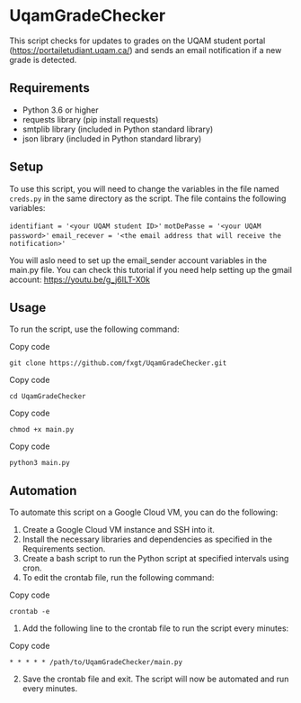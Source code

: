 # UqamGradeChecker
This script checks for updates to grades on the UQAM student portal (<https://portailetudiant.uqam.ca/>) and sends an email notification if a new grade is detected.

Requirements
------------

-   Python 3.6 or higher
-   requests library (pip install requests)
-   smtplib library (included in Python standard library)
-   json library (included in Python standard library)

Setup
-----

To use this script, you will need to change the variables in the file named `creds.py` in the same directory as the script. The file contains the following variables:

`identifiant = '<your UQAM student ID>'` 
`motDePasse = '<your UQAM password>'`
`email_recever = '<the email address that will receive the notification>'`

You will aslo need to set up the email_sender account variables in the main.py file. You can check this tutorial if you need help setting up the gmail account:
https://youtu.be/g_j6ILT-X0k

Usage
-----

To run the script, use the following command:

Copy code

`git clone https://github.com/fxgt/UqamGradeChecker.git`

Copy code

`cd UqamGradeChecker`

Copy code

`chmod +x main.py`

Copy code

`python3 main.py`

Automation
----------

To automate this script on a Google Cloud VM, you can do the following:

1.  Create a Google Cloud VM instance and SSH into it.
2.  Install the necessary libraries and dependencies as specified in the Requirements section.
3.  Create a bash script to run the Python script at specified intervals using cron.
4.  To edit the crontab file, run the following command:

Copy code

`crontab -e`

1.  Add the following line to the crontab file to run the script every minutes:

Copy code

`* * * * * /path/to/UqamGradeChecker/main.py`

2.  Save the crontab file and exit. The script will now be automated and run every minutes.
